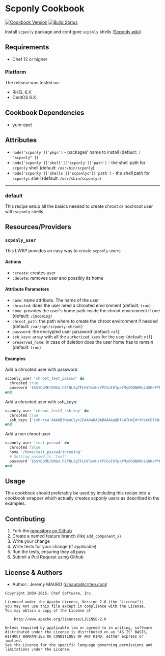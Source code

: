 Scponly Cookbook
================
[![Cookbook Version][cookbook_version]][cookbook]
[![Build Status][build_status]][build_status]

Install `scponly` package and configure `scponly` shells ([Scponly wiki](https://github.com/scponly/scponly/wiki))

Requirements
------------
- Chef 12 or higher

### Platform
The release was tested on:
* RHEL 6.X
* CentOS 6.X

Cookbook Dependencies
------------
- yum-epel

Attributes
----------
- `node['scponly']['pkgs']` - packages' name to install (default: `[ "scponly" ]`)
- `node['scponly']['shell']['scponly']['path']` - the shell path for `scponly` shell (default: `/usr/bin/scponly`)
- `node['scponly']['shells']['scponlyc']['path']` - the shell path for `scponlyc` shell (default: `/usr/sbin/scponlyc`)

-------
### default
This recipe setup all the basics needed to create chroot or nochroot user with `scponly` shells

Resources/Providers
-------------------
### `scponly_user`
This LWRP provides an easy way to create `scponly` users

#### Actions
- `:create`: creates user
- `:delete`: removes user and possibly its home

#### Attribute Parameters
- `name`: name attribute. The name of the user
- `chrooted`: does the user need a chrooted environment (default: `true`)
- `home`: provides the user's home path inside the chroot environment if one (default: `/incoming`)
- `chroot_path`: the path where to create the chroot environment if needed (default: `/var/opt/scponly-chroot`)
- `password`: the encrypted user password (default: `nil`)
- `ssh_keys`: array with all the `authorized_keys` for the user (default: `nil`)
- `preserved_home`: in case of deletion does the user home has to remain (default: `true`)

#### Examples

Add a chrooted user with password:
```ruby
scponly_user 'chroot_test_passwd' do
  chrooted true
  password '$6$YQpME/DN$4.h5fNLSg7FLHY3smHzYFCGoI6YpafMyO6QNHMoiGUKePYPSdn9LgSZrxzwLAdtRTgiPhAUZbp0uHcsGGjlJv.'
end
```
Add a chrooted user with ssh_keys:
```ruby
scponly_user 'chroot_test2_ssh_key' do
  chrooted true
  ssh_keys ['ssh-rsa AAAAB3NzaC1yc2EAAAADAQABAAAAgQDf/WTHmZdrXVbeCDl6Qtt27qcpNZPgTfSgcU6qzJgsPnlBIEddHMZTDziK+MFR2bYfMq1lWUyrZD83nmm/TZRxNAzn8TerEb6ERxsn9TFuTjkq8HmpSbhCq9a+2YlWk/lp/+oeJdZoQmNVB8xQ/g7uvuncxUPkKGHx4Smxeuq6Mw== test2@kitchen-test']
end
```
Add a non chroot user
```ruby
scponly_user 'test_passwd' do
  chrooted false
  home '/home/test_passwd/incoming'
  # Setting passwd to 'test'
  password '$6$YQpME/DN$4.h5fNLSg7FLHY3smHzYFCGoI6YpafMyO6QNHMoiGUKePYPSdn9LgSZrxzwLAdtRTgiPhAUZbp0uHcsGGjlJv.'
end
```

Usage
-----
This cookbook should preferably be used by including this recipe into a cookbook wrapper which actually creates scponly users as described in the examples.

Contributing
------------
1. Fork the [repository on Github][repository]
2. Create a named feature branch (like `add_component_x`)
3. Write your change
4. Write tests for your change (if applicable)
5. Run the tests, ensuring they all pass
6. Submit a Pull Request using Github

License & Authors
-----------------
- Author:: Jeremy MAURO (j.mauro@criteo.com)


```text
Copyright 2009-2015, Chef Software, Inc.

Licensed under the Apache License, Version 2.0 (the "License");
you may not use this file except in compliance with the License.
You may obtain a copy of the License at

    http://www.apache.org/licenses/LICENSE-2.0

Unless required by applicable law or agreed to in writing, software
distributed under the License is distributed on an "AS IS" BASIS,
WITHOUT WARRANTIES OR CONDITIONS OF ANY KIND, either express or implied.
See the License for the specific language governing permissions and
limitations under the License.
```
[repository]:               https://github.com/criteo-cookbooks/scponly
[build_status]:             https://api.travis-ci.org/criteo-cookbooks/scponly.svg?branch=master
[cookbook_version]:         https://img.shields.io/cookbook/v/scponly.svg
[cookbook]:                 https://supermarket.chef.io/cookbooks/scponly
